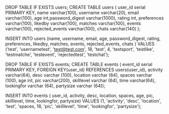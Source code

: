 DROP TABLE IF EXISTS users; CREATE TABLE users ( user_id serial PRIMARY KEY, name varchar(100), username varchar(20), email varchar(100), age int,password_digest varchar(1000), rating int, preferences varchar(100), likedby varchar(100), matches varchar(100), events varchar(100), rejected_events varchar(100), chats varchar(140) );

INSERT INTO users (name, username, email, age, password_digest, rating, preferences, likedby, matches, events, rejected_events, chats    ) VALUES ('test', 'usernametest', 'test@test.com', 18, 'test', 4, 'testsport', 'testlike', 'testmatche', 'testevent', 'rejectedtest', 'testchat');


DROP TABLE IF EXISTS events; CREATE TABLE events ( event_id serial PRIMARY KEY, FOREIGN KEY(user_id) REFERENCES users(user_id), activity varchar(64), desc varchar (100), location varchar (64), spaces varchar (100), age int, pic varchar(200), skilllevel varchar (64), time varchar(64), lookingfor varchar (64), partysize varchar (64));


INSERT INTO events ( user_id, activity, desc, location, spaces, age, pic, skilllevel, time, lookingfor, partysize) 
VALUES (1, 'activity', 'desc', 'location', 'test', 'spaces, 18, 'pic', 'skilllevel', 'time', 'lookingfor', 'partysize');





